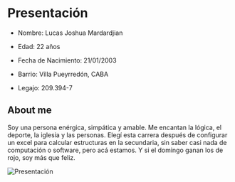 # Presentación

- Nombre: Lucas Joshua Mardardjian

- Edad: 22 años

- Fecha de Nacimiento: 21/01/2003

- Barrio: Villa Pueyrredón, CABA

- Legajo: 209.394-7


## About me

Soy una persona enérgica, simpática y amable. Me encantan la lógica, el deporte, la iglesia y las
personas. Elegí esta carrera después de configurar un excel para calcular estructuras en la secundaria,
sin saber casi nada de computación o software, pero acá estamos. Y si el domingo ganan los de rojo,
soy más que feliz.

![Presentación](https://github.com/user-attachments/assets/4efb19ce-0ab1-42ff-a064-5452a94ac887)

